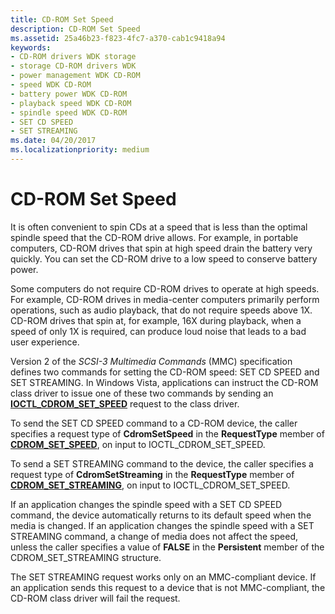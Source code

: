 ```yaml
---
title: CD-ROM Set Speed
description: CD-ROM Set Speed
ms.assetid: 25a46b23-f823-4fc7-a370-cab1c9418a94
keywords:
- CD-ROM drivers WDK storage
- storage CD-ROM drivers WDK
- power management WDK CD-ROM
- speed WDK CD-ROM
- battery power WDK CD-ROM
- playback speed WDK CD-ROM
- spindle speed WDK CD-ROM
- SET CD SPEED
- SET STREAMING
ms.date: 04/20/2017
ms.localizationpriority: medium
---
```


# CD-ROM Set Speed


It is often convenient to spin CDs at a speed that is less than the optimal spindle speed that the CD-ROM drive allows. For example, in portable computers, CD-ROM drives that spin at high speed drain the battery very quickly. You can set the CD-ROM drive to a low speed to conserve battery power.

Some computers do not require CD-ROM drives to operate at high speeds. For example, CD-ROM drives in media-center computers primarily perform operations, such as audio playback, that do not require speeds above 1X. CD-ROM drives that spin at, for example, 16X during playback, when a speed of only 1X is required, can produce loud noise that leads to a bad user experience.

Version 2 of the *SCSI-3 Multimedia Commands* (MMC) specification defines two commands for setting the CD-ROM speed: SET CD SPEED and SET STREAMING. In Windows Vista, applications can instruct the CD-ROM class driver to issue one of these two commands by sending an [**IOCTL\_CDROM\_SET\_SPEED**](https://docs.microsoft.com/windows-hardware/drivers/ddi/ntddcdrm/ni-ntddcdrm-ioctl_cdrom_set_speed) request to the class driver.

To send the SET CD SPEED command to a CD-ROM device, the caller specifies a request type of **CdromSetSpeed** in the **RequestType** member of [**CDROM\_SET\_SPEED**](https://docs.microsoft.com/windows-hardware/drivers/ddi/ntddcdrm/ns-ntddcdrm-_cdrom_set_speed), on input to IOCTL\_CDROM\_SET\_SPEED.

To send a SET STREAMING command to the device, the caller specifies a request type of **CdromSetStreaming** in the **RequestType** member of [**CDROM\_SET\_STREAMING**](https://docs.microsoft.com/windows-hardware/drivers/ddi/ntddcdrm/ns-ntddcdrm-_cdrom_set_streaming), on input to IOCTL\_CDROM\_SET\_SPEED.

If an application changes the spindle speed with a SET CD SPEED command, the device automatically returns to its default speed when the media is changed. If an application changes the spindle speed with a SET STREAMING command, a change of media does not affect the speed, unless the caller specifies a value of **FALSE** in the **Persistent** member of the CDROM\_SET\_STREAMING structure.

The SET STREAMING request works only on an MMC-compliant device. If an application sends this request to a device that is not MMC-compliant, the CD-ROM class driver will fail the request.

 

 




